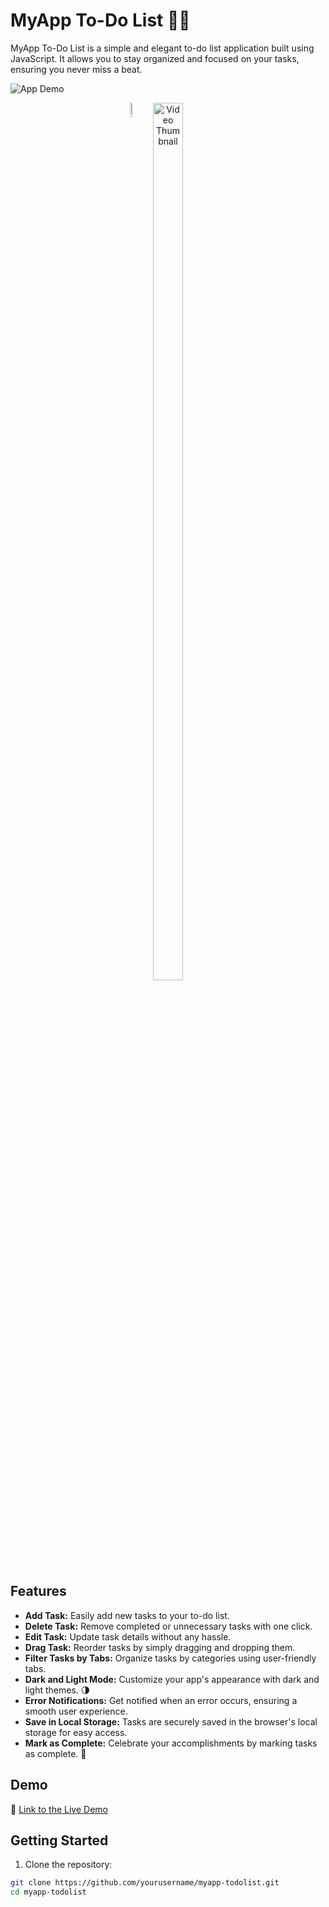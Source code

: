 # MyApp To-Do List 📝✨

MyApp To-Do List is a simple and elegant to-do list application built using JavaScript. It allows you to stay organized and focused on your tasks, ensuring you never miss a beat.

![App Demo](screenshots/app-demo.gif)

<p align="center">
  <a href="https://youtu.be/iYdReiozsCw" target="_blank"  style="position: relative; display: inline-block;">
    <img src="http://img.youtube.com/vi/iYdReiozsCw/0.jpg" alt="Video Thumbnail" style="width:60%; max-width:600px; position: relative;">
    <img src="https://img.icons8.com/ios-glyphs/90/000000/play-button-circled.png" alt="Play Button" style="position: absolute; top:0; left: 0;  width: 10%; max-width: 60px;">
  </a>
</p>

## Features

- **Add Task:** Easily add new tasks to your to-do list.
- **Delete Task:** Remove completed or unnecessary tasks with one click.
- **Edit Task:** Update task details without any hassle.
- **Drag Task:** Reorder tasks by simply dragging and dropping them.
- **Filter Tasks by Tabs:** Organize tasks by categories using user-friendly tabs.
- **Dark and Light Mode:** Customize your app's appearance with dark and light themes. 🌗
- **Error Notifications:** Get notified when an error occurs, ensuring a smooth user experience.
- **Save in Local Storage:** Tasks are securely saved in the browser's local storage for easy access.
- **Mark as Complete:** Celebrate your accomplishments by marking tasks as complete. 🎉

## Demo

🔗 [Link to the Live Demo](https://mo-76.github.io/todo-list-app-js/)

## Getting Started

1. Clone the repository:

```bash
git clone https://github.com/yourusername/myapp-todolist.git
cd myapp-todolist
